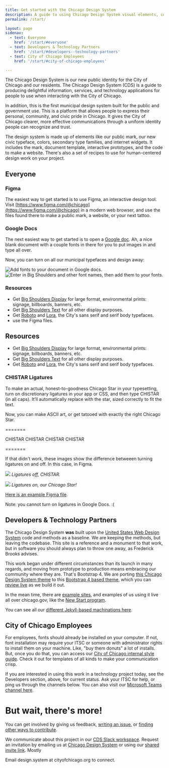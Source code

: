 ```yaml
---
title: Get started with the Chicago Design System
description: A guide to using Chicago Design System visual elements, code, and methods.
permalink: /start/

layout: page
sidenav:
  - text: Everyone
    href: '/start/#everyone'
  - text: Developers & Technology Partners
    href: '/start/#developers--technology-partners'
  - text: City of Chicago Employees
    href: '/start/#city-of-chicago-employees'

---
```


The Chicago Design System is our new public identity for the City of Chicago and our residents.
The Chicago Design System (CDS) is a guide to producing delightful information, services, and technology applications for people to use when interacting with the City of Chicago.

In addition, this is the first municipal design system built for the public and government use. This is a platform that allows people to express their personal, community, and civic pride in Chicago. It gives the City of Chicago clearer, more effective communications through a uniform identity people can recognize and trust.

The design system is made up of elements ilke our public mark, our new civic typeface, colors, secondary type families, and internet widgets. It includes the mark, document template, interactive prototypes, and the code to make a website. There's also a set of recipes to use for human-centered design work on your project.

## Everyone

### Figma

The easiest way to get started is to use Figma, an interactive design tool. Visit [https://www.figma.com/@chicago](https://www.figma.com/@chicago) in a modern web browser, and use the files found there to make a public mark, a website, or your next tattoo.

### Google Docs

The next easiest way to get started is to open a <a href="https://docs.google.com/document/d/1eVXsgPNEBjV5oo9R0RrLZR-RWVbghuT4tj-Jsr6_hZg/edit?usp=sharing" target="_blank">Google doc</a>. Ah, a nice blank document with a couple fonts in there for you to put images in and type all over.

Now, you can turn on all our municipal typefaces and design away: 

![Add fonts to your document in Google docs.](/assets/img/google-docs-1.png)
![Enter in Big Shoulders and other font names, then add them to your fonts.](/assets/img/google-docs-2.png)

### Resources

* Get [Big Shoulders Display](https://fonts.google.com/specimen/Big+Shoulders+Display) for large format, environmental prints: signage, billboards, banners, etc.
* Get [Big Shoulders Text](https://fonts.google.com/specimen/Big+Shoulders+Text) for all other display purposes.
* Get [Roboto](https://fonts.google.com/specimen/Roboto) and [Lora](https://fonts.google.com/specimen/Lora), the City's sans serif and serif body typefaces.
*  use the Figma files.

## Resources

* Get [Big Shoulders Display](https://fonts.google.com/specimen/Big+Shoulders+Display) for large format, environmental prints: signage, billboards, banners, etc.
* Get [Big Shoulders Text](https://fonts.google.com/specimen/Big+Shoulders+Text) for all other display purposes.
* Get [Roboto](https://fonts.google.com/specimen/Roboto) and [Lora](https://fonts.google.com/specimen/Lora), the City's sans serif and serif body typefaces.

### CHISTAR Ligatures

To make an actual, honest-to-goodness Chicago Star in your typesetting, turn on discretionary ligatures in your app or CSS, and then type CHISTAR (in all caps). It’ll automatically replace with the star, sized correctly to fit the text.

<p>Now, you can make ASCII art, or get tatooed with exactly the right Chicago Star.</p>
<p>=======</p>
<p class="chistar">CHISTAR CHISTAR CHISTAR CHISTAR</p>
<p>=======</p>

If that didn't work, these images show the difference betweeen turning ligatures on and off. In this case, in Figma.

![](/assets/img/CHISTAR-1.png)
_Ligatures off, CHISTAR._

![](/assets/img/CHISTAR-2.png)
_Ligatures on, our Chicago Star!_

[Here is an example Figma file](https://www.figma.com/c/file/777299502625879332). 

Note: you cannot turn on ligatures in Google Docs. :(

## Developers & Technology Partners

The Chicago Design System **was** built upon the [United States Web Design System](https://v2.designsystem.digital.gov/) code and methods as a baseline. We are keeping the methods, but leaving the codebase. This site is a reference and a monument to that work, but in software you should always plan to throw one away, as Frederick Brooks advises.

This work began under different circumstances than its launch in many regards, and moving from prototype to production means embracing our community where they are. That's Bootstrap 4. We are porting [this Chicago Design System theme](https://github.com/Chicago/design-cds-jekyll/) to this [Bootstrap 4 based theme](https://github.com/Chicago/design-cds-bootstrap), which you can [review live](https://chicago.github.io/design-cds-bootstrap/) as we build it out.

In the mean time, there are [example sites](/sites/), and examples of us using it live all over chicago.gov, like the [New Start program](https://www.chicago.gov/city/en/sites/newstartchicago/home.html).

You can see all our [different Jekyll-based machinations here](https://github.com/orgs/Chicago/teams/design/repositories).

## City of Chicago Employees

For employees, fonts should already be installed on your computer. If not, font installation may require your ITSC or someone with administrator rights to install them on your machine. Like, "buy them donuts" a lot of installs. But, once you do that, you can access our [City of Chicago internal style guide](https://cityofchicago.frontify.com/hub/2). Check it out for templates of all kinds to make your communication crisp.

If you are interested in using this work in a technology project today, see the Developers section, above, for current status. Ask your ITSC for help, or ping us through the channels below. You can also visit our [Microsoft Teams channel here](https://teams.microsoft.com/l/channel/19%3a8ab7199f764c432bb95b8942a483d250%40thread.skype/General?groupId=95398257-9bb7-4cbe-bab4-c9cad0db2e2f&tenantId=7036cda9-062d-4151-8144-97ddc56e7027).


# But wait, there's more!

You can get involved by giving us feedback, [writing an issue](https://github.com/Chicago/design-system/issues/new), or [finding other ways to contribute](https://opensource.guide/how-to-contribute/).

We communicate about this project in our [CDS Slack workspace](https://chicagodesignsystem.slack.com/messages). Request an invitation by emailing us at [Chicago Design System](mailto:design.system@cityofchicago.org) or using our [shared invite link](https://join.slack.com/t/chicagodesignsystem/shared_invite/enQtMzM2OTA4MTQyNzIzLWVlOWFkOWQ4YWE0NWQ2YTAzOTFmYWFlMGVjNTEwZjA5ZWNmYjFkZTNhNDNhMmM1MTJiYmQ3MDk2NWZkNzg2Mjg). Mostly

Email design.system at cityofchicago.org to connect.


